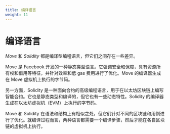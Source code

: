 ```yaml
---
title: 编译语言
weight: 11
---
```


# 编译语言

*Move* 和 *Solidity* 都是编译型编程语言，但它们之间存在一些差异。

Move 是 Facebook 开发的一种静态类型语言。它强调安全和保障，具有资源所有权和借用等特征，并针对效率和低 gas 费用进行了优化。Move 的编译器生成在 Move 虚拟机上执行的字节码。

另一方面，Solidity 是一种面向合约的高级编程语言，用于在以太坊区块链上编写智能合约。它也是静态类型和编译的，但它也有一些动态特性。Solidity 的编译器生成在以太坊虚拟机（EVM）上执行的字节码。

Move 和 Solidity 在语法和结构上有相似之处，但它们针对不同的区块链和用例进行了优化。就编译过程而言，两种语言都需要一个编译步骤，然后才能在各自区块链的虚拟机上执行。

<!-- # Compiled language

_Move_ and _Solidity_ are both compiled programming languages, but there are some differences between them.

Move is a statically-typed language developed by Facebook. It emphasizes safety and security, with features such as resource ownership and borrowing, and it is optimized for efficiency and low gas fees. Move's compiler generates bytecode that is executed on the Move Virtual Machine.

Solidity, on the other hand, is a contract-oriented, high-level programming language used for writing smart contracts on the Ethereum blockchain. It is also statically-typed and compiled, but it has some dynamic features as well. Solidity's compiler generates bytecode that is executed on the Ethereum Virtual Machine (EVM).

Both Move and Solidity share similarities in their syntax and structure, but they are optimized for different blockchains and use cases. In terms of their compilation process, both languages require a compilation step before they can be executed on their respective blockchain's virtual machine. -->
